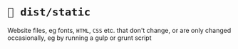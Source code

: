 # `📁 dist/static`

Website files, eg fonts, `HTML`, `CSS` etc. that don't change, or are only
changed occasionally, eg by running a gulp or grunt script